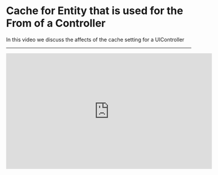 ﻿# Cache for Entity that is used for the From of a Controller

In this video we discuss the affects of the cache setting for a UIController

---
<iframe width="560" height="315" src="https://www.youtube.com/embed/EHjre-7jzZw?list=PL1DEQjXG2xnKt9tRPRR1YtbITJ3idW-vL" frameborder="0" allowfullscreen></iframe>